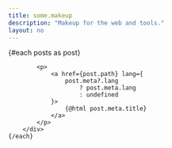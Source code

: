 ```yaml
---
title: some.makeup
description: "Makeup for the web and tools."
layout: no
---
```


<Index>
	{#each posts as post}
		<div>
			<Date date={post.meta?.date} small />

			<p>
				<a href={post.path} lang={
					post.meta?.lang
						? post.meta.lang
						: undefined
				}>
					{@html post.meta.title}
				</a>
			</p>
		</div>
	{/each}
</Index>

<script>
	import Index from "./_Index.svelte"
	import Date from "$lib/Date.svelte"
	export let data;
	const posts = data?.posts;
</script>

<style lang="postcss">
	p {
		margin: 0;
		padding-inline: var(--space-edge-x);
	}
</style>
